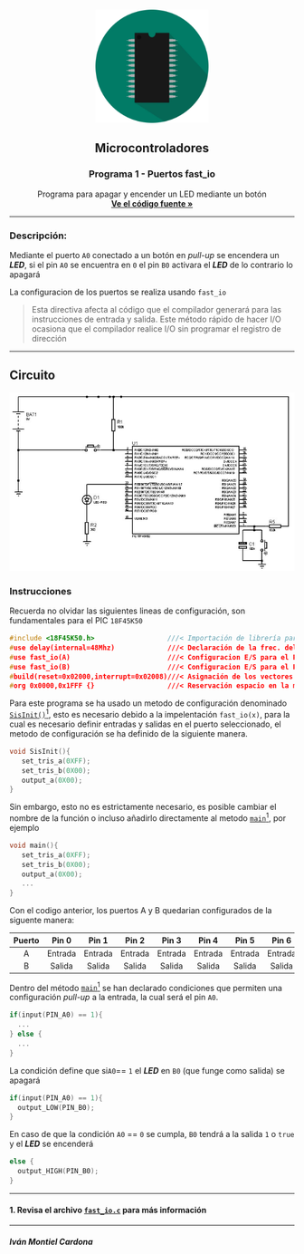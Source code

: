 <!-- PROJECT LOGO -->
<br />
<p align="center">
  <a href="https://github.com/begeistert/microcontrollers-ccs-c-compiler/tree/main/fast_io#microcontroladores">
    <img src="https://github.com/begeistert/microcontrollers-ccs-c-compiler/blob/main/circuits/pic.png" alt="Logo" width="200" height="200">
  </a>

  <h2 align="center">Microcontroladores</h2>
  <h3 align="center">Programa 1 - Puertos fast_io</h3>
  <p align="center">
    Programa para apagar y encender un LED mediante un botón
    <br />
    <a href="https://github.com/begeistert/microcontrollers-ccs-c-compiler/blob/main/fast_io/fast_io.c"><strong>Ve el código fuente »</strong></a>
    <br />
  </p>
  </p>

---

### Descripción:

Mediante el puerto `A0` conectado a un botón en _pull-up_ se encendera un _**LED**_, si el pin `A0` se encuentra en `0` el pin `B0` activara el _**LED**_ de lo contrario lo apagará

La configuracion de los puertos se realiza usando `fast_io`
> Esta directiva afecta al código que el compilador generará para las instrucciones de entrada y salida. Este método rápido de hacer I/O ocasiona que el compilador   realice I/O sin programar el registro de dirección

---

## Circuito

<p align="center">
  <a href="https://github.com/begeistert/microcontrollers-ccs-c-compiler/tree/main/fast_io#circuito">
    <img src="https://github.com/begeistert/microcontrollers-ccs-c-compiler/blob/main/circuits/fast_io.jpg?raw=true">
  </a>
</p>

### Instrucciones

Recuerda no olvidar las siguientes lineas de configuración, son fundamentales para el PIC `18F45K50`

```c
#include <18F45K50.h>                  ///< Importación de librería para el PIC
#use delay(internal=48Mhz)             ///< Declaración de la frec. del Oscilador
#use fast_io(A)                        ///< Configuracion E/S para el PORT A
#use fast_io(B)                        ///< Configuracion E/S para el PORT B
#build(reset=0x02000,interrupt=0x02008)///< Asignación de los vectores de reset e interrupción
#org 0x0000,0x1FFF {}                  ///< Reservación espacio en la memoría
```

Para este programa se ha usado un metodo de configuración denominado [`SisInit()`](https://github.com/begeistert/microcontrollers-ccs-c-compiler/blob/fcfacda5cac251dd9f4ae61bc9bedbb9a21a5040/fast_io/fast_io.c#L27)[<sup>1</sup>](https://github.com/begeistert/microcontrollers-ccs-c-compiler/blob/main/fast_io/README.md#1-revisa-el-archivo-fast_ioc-para-m%C3%A1s-informaci%C3%B3n), esto es necesario debido a la impelentación `fast_io(x)`, para la cual es necesario definir entradas y salidas en el puerto seleccionado, el metodo de configuración se ha definido de la siguiente manera.


```c
void SisInit(){
   set_tris_a(0XFF);  
   set_tris_b(0X00);  
   output_a(0X00);    
}
```

Sin embargo, esto no es estrictamente necesario, es posible cambiar el nombre de la función o incluso añadirlo directamente al metodo [`main`](https://github.com/begeistert/microcontrollers-ccs-c-compiler/blob/fcfacda5cac251dd9f4ae61bc9bedbb9a21a5040/fast_io/fast_io.c#L41)[<sup>1</sup>](https://github.com/begeistert/microcontrollers-ccs-c-compiler/blob/main/fast_io/README.md#1-revisa-el-archivo-fast_ioc-para-m%C3%A1s-informaci%C3%B3n), por ejemplo
```c
void main(){
   set_tris_a(0XFF);  
   set_tris_b(0X00);  
   output_a(0X00); 
   ...
}
```

Con el codigo anterior, los puertos A y B quedarian configurados de la siguente manera:

| Puerto |  Pin 0  |  Pin 1  |  Pin 2  |  Pin 3  |  Pin 4  |  Pin 5  |  Pin 6  |  Pin 7  |
| :----: | :-----: | :-----: | :-----: | :-----: | :-----: | :-----: | :-----: | :-----: |
|   A    | Entrada | Entrada | Entrada | Entrada | Entrada | Entrada | Entrada | Entrada |
|   B    | Salida  | Salida  | Salida  | Salida  | Salida  | Salida  | Salida  | Salida  |


Dentro del método [`main`](https://github.com/begeistert/microcontrollers-ccs-c-compiler/blob/fcfacda5cac251dd9f4ae61bc9bedbb9a21a5040/fast_io/fast_io.c#L41)[<sup>1</sup>](https://github.com/begeistert/microcontrollers-ccs-c-compiler/blob/main/fast_io/README.md#1-revisa-el-archivo-fast_ioc-para-m%C3%A1s-informaci%C3%B3n) se han declarado condiciones que permiten una configuración _pull-up_ a la entrada, la cual será el pin `A0`.

```c
if(input(PIN_A0) == 1){
  ...
} else {
  ...
}
```

La condición define que si`A0`== `1` el  _**LED**_ en `B0` (que funge como salida) se apagará

```c
if(input(PIN_A0) == 1){
  output_LOW(PIN_B0);
}
```

En caso de que la condición `A0` == `0` se cumpla,  `B0` tendrá a la salida `1` o `true` y el _**LED**_ se encenderá

```c
else {
  output_HIGH(PIN_B0);
}
```
---

#### 1. Revisa el archivo [`fast_io.c`](https://github.com/begeistert/microcontrollers-ccs-c-compiler/blob/main/fast_io/fast_io.c) para más información

---

##### Iván Montiel Cardona

